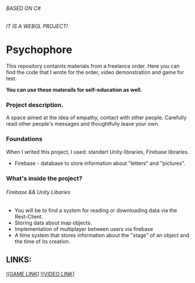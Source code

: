 ###### BASED ON C# 
###### IT IS A WEBGL PROJECT!

# Psychophore

This repository containts materials from a freelance order. Here you can find the code that I wrote for the order, video demonstration and game for test.

<b> You can use these materails for self-education as well.</b>

### Project description.
A space aimed at the idea of empathy, contact with other people. Carefully read other people's messages and thoughtfully leave your own.

### Foundations
When I writed this project, I used: standart Unity libraries, Firebase libraries.
* Firebase - database to store information about "letters" and "pictures".

### What's inside the project?
###### Firebase && Unity Libaries
* You will be to find a system for reading or downloading data via the Rest-Client.
* Storing data about map objects.
* Implementation of multiplayer between users via firebase
* A time system that stores information about the "stage" of an object and the time of its creation.

## LINKS:
[![GAME LINK]](https://nii-raskola.itch.io/psychophore)
[![VIDEO LINK]](https://youtu.be/HcWK9i4kOow)

